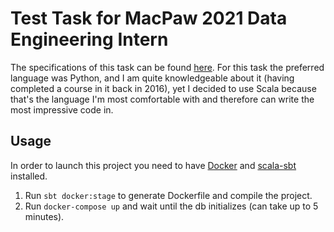 # Test Task for MacPaw 2021 Data Engineering Intern
The specifications of this task can be found [here](https://github.com/MacPaw/msi2021-data-engineering).
For this task the preferred language was Python, and I am quite knowledgeable about it (having completed a course in it back in 2016), yet I decided to use Scala because that's the language I'm most comfortable with and therefore can write the most impressive code in.

## Usage
In order to launch this project you need to have [Docker](https://www.docker.com/products/docker-desktop) and [scala-sbt](https://www.scala-sbt.org/) installed.

1.  Run `sbt docker:stage` to generate Dockerfile and compile the project.
2.  Run `docker-compose up` and wait until the db initializes (can take up to 5 minutes).
